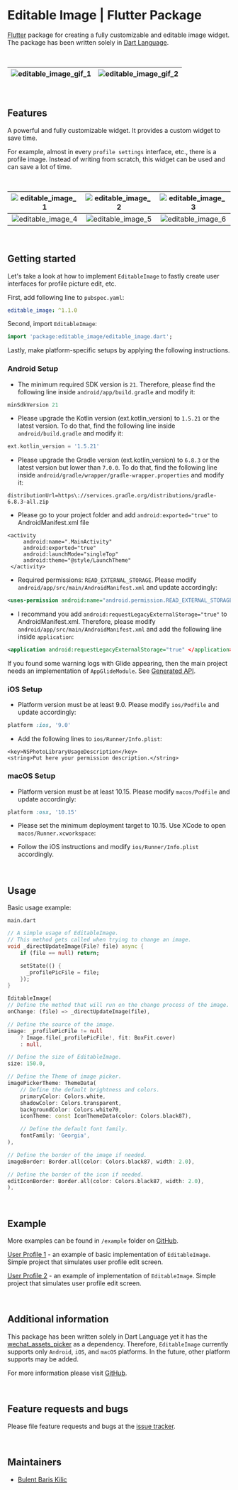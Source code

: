 # Editable Image | Flutter Package

[Flutter](https://flutter.dev/) package for creating a fully customizable and editable image widget. The package has been written solely in [Dart Language](https://dart.dev/).

&nbsp;

| ![editable_image_gif_1](https://github.com/BBarisKilic/Editable-Image/blob/master/screenshot/editable_image_gif_1.gif?raw=true) | ![editable_image_gif_2](https://github.com/BBarisKilic/Editable-Image/blob/master/screenshot/editable_image_gif_2.gif?raw=true)    
| -------------------------------------------------------- | -------------------------------------------------------- |

&nbsp;

## Features

A powerful and fully customizable widget. It provides a custom widget to save time.

For example, almost in every `profile settings` interface, etc., there is a profile image. Instead of writing from scratch, this widget can be used and can save a lot of time.

&nbsp;

| ![editable_image_1](https://github.com/BBarisKilic/Editable-Image/blob/master/screenshot/editable_image_1.png?raw=true) | ![editable_image_2](https://github.com/BBarisKilic/Editable-Image/blob/master/screenshot/editable_image_2.png?raw=true) | ![editable_image_3](https://github.com/BBarisKilic/Editable-Image/blob/master/screenshot/editable_image_3.png?raw=true) 
| :---: | :---: | :---: |
![editable_image_4](https://github.com/BBarisKilic/Editable-Image/blob/master/screenshot/editable_image_4.png?raw=true) | ![editable_image_5](https://github.com/BBarisKilic/Editable-Image/blob/master/screenshot/editable_image_5.png?raw=true) | ![editable_image_6](https://github.com/BBarisKilic/Editable-Image/blob/master/screenshot/editable_image_6.png?raw=true) | 

&nbsp;

## Getting started

Let's take a look at how to implement `EditableImage` to fastly create user interfaces for profile picture edit, etc.

First, add following line to `pubspec.yaml`:
```yaml
editable_image: ^1.1.0
```

Second, import `EditableImage`:
```dart
import 'package:editable_image/editable_image.dart';
```

Lastly, make platform-specific setups by applying the following instructions.

### Android Setup

- The minimum required SDK version is `21`. Therefore, please find the following line inside `android/app/build.gradle` and modify it:
```gradle
minSdkVersion 21
```

- Please upgrade the Kotlin version (ext.kotlin_version) to `1.5.21` or the latest version. To  do that, find the following line inside `android/build.gradle` and modify it:
```gradle
ext.kotlin_version = '1.5.21'
```

- Please upgrade the Gradle version (ext.kotlin_version) to `6.8.3` or the latest version but lower than `7.0.0`. To  do that, find the following line inside `android/gradle/wrapper/gradle-wrapper.properties` and modify it:
```properties
distributionUrl=https\://services.gradle.org/distributions/gradle-6.8.3-all.zip
```

- Please go to your project folder and add `android:exported="true"` to AndroidManifest.xml file
```
<activity
     android:name=".MainActivity"
     android:exported="true"
     android:launchMode="singleTop"
     android:theme="@style/LaunchTheme"
 </activity>
 ```

- Required permissions: `READ_EXTERNAL_STORAGE`. Please modify `android/app/src/main/AndroidManifest.xml` and update accordingly:
```xml
<uses-permission android:name="android.permission.READ_EXTERNAL_STORAGE" />
```

- I recommand you add `android:requestLegacyExternalStorage="true"` to AndroidManifest.xml. Therefore, please modify `android/app/src/main/AndroidManifest.xml` and add the following line inside `application`:
```xml
<application android:requestLegacyExternalStorage="true" </application>
```

If you found some warning logs with Glide appearing, then the main project needs an implementation of `AppGlideModule`. See [Generated API](https://sjudd.github.io/glide/doc/generatedapi.html).

### iOS Setup

- Platform version must be at least 9.0. Please modify `ios/Podfile` and update accordingly:
```ruby
platform :ios, '9.0'
```

- Add the following lines to `ios/Runner/Info.plist`:
```plist
<key>NSPhotoLibraryUsageDescription</key>
<string>Put here your permission description.</string>
```

### macOS Setup

- Platform version must be at least 10.15. Please modify `macos/Podfile` and update accordingly:
```ruby
platform :osx, '10.15'
```

- Please set the minimum deployment target to 10.15. Use XCode to open `macos/Runner.xcworkspace`:

- Follow the iOS instructions and modify `ios/Runner/Info.plist` accordingly.

&nbsp;

## Usage

Basic usage example: 

`main.dart`
```dart
// A simple usage of EditableImage.
// This method gets called when trying to change an image.
void _directUpdateImage(File? file) async {
    if (file == null) return;

    setState(() {
      _profilePicFile = file;
    });
}

EditableImage(
// Define the method that will run on the change process of the image.
onChange: (file) => _directUpdateImage(file),

// Define the source of the image.
image: _profilePicFile != null
    ? Image.file(_profilePicFile!, fit: BoxFit.cover)
    : null,

// Define the size of EditableImage.
size: 150.0,

// Define the Theme of image picker.
imagePickerTheme: ThemeData(
    // Define the default brightness and colors.
    primaryColor: Colors.white,
    shadowColor: Colors.transparent,
    backgroundColor: Colors.white70,
    iconTheme: const IconThemeData(color: Colors.black87),

    // Define the default font family.
    fontFamily: 'Georgia',
),

// Define the border of the image if needed.
imageBorder: Border.all(color: Colors.black87, width: 2.0),

// Define the border of the icon if needed.
editIconBorder: Border.all(color: Colors.black87, width: 2.0),
),
```

&nbsp;

## Example

More examples can be found in `/example` folder on [GitHub](https://github.com/BBarisKilic/Editable-Image). 

[User Profile 1](https://github.com/BBarisKilic/Editable-Image/tree/master/example/user_profile_1) - an example of basic implementation of `EditableImage`. Simple project that simulates user profile edit screen.

[User Profile 2](https://github.com/BBarisKilic/Editable-Image/tree/master/example/user_profile_2) - an example of implementation of `EditableImage`. Simple project that simulates user profile edit screen.

&nbsp;

## Additional information

This package has been written solely in Dart Language yet it has the [wechat_assets_picker](https://github.com/fluttercandies/flutter_wechat_assets_picker) as a dependency. Therefore, `EditableImage` currently supports only `Android`, `iOS`, and `macOS` platforms. In the future, other platform supports may be added.

For more information please visit [GitHub](https://github.com/BBarisKilic/Editable-Image).

&nbsp;

## Feature requests and bugs

Please file feature requests and bugs at the [issue tracker](https://github.com/BBarisKilic/Editable-Image/issues).

&nbsp;

## Maintainers

- [Bulent Baris Kilic](https://github.com/BBarisKilic)